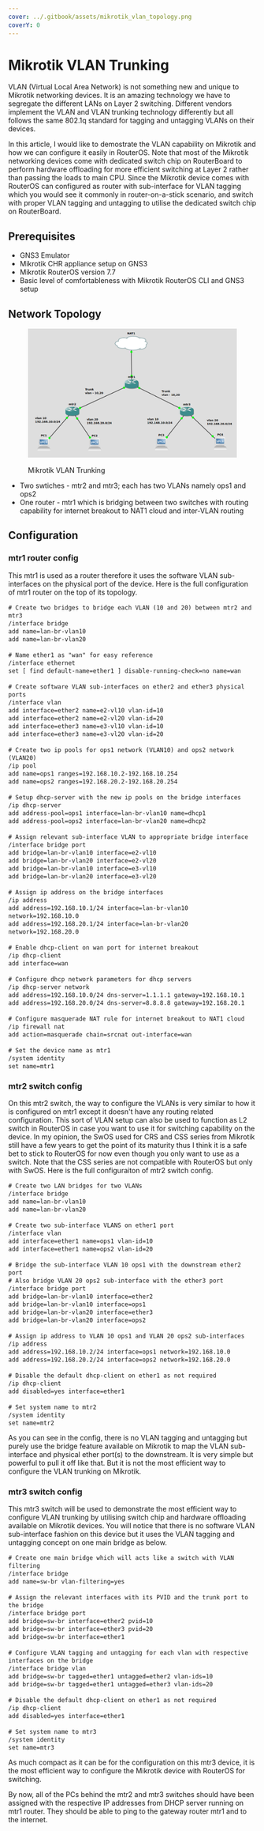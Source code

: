 ```yaml
---
cover: ../.gitbook/assets/mikrotik_vlan_topology.png
coverY: 0
---
```


# Mikrotik VLAN Trunking

VLAN (Virtual Local Area Network) is not something new and unique to Mikrotik networking devices. It is an amazing technology we have to segregate the different LANs on Layer 2 switching. Different vendors implement the VLAN and VLAN trunking technology differently but all follows the same 802.1q standard for tagging and untagging VLANs on their devices.&#x20;

In this article, I would like to demostrate the VLAN capability on Mikrotik and how we can configure it easily in RouterOS. Note that most of the Mikrotik networking devices come with dedicated switch chip on RouterBoard to perform hardware offloading for more efficient switching at Layer 2 rather than passing the loads to main CPU. Since the Mikrotik device comes with RouterOS can configured as router with sub-interface for VLAN tagging which you would see it commonly in router-on-a-stick scenario, and switch with proper VLAN tagging and untagging to utilise the dedicated switch chip on RouterBoard.&#x20;

## Prerequisites&#x20;

* GNS3 Emulator
* Mikrotik CHR appliance setup on GNS3&#x20;
* Mikrotik RouterOS version 7.7
* Basic level of comfortableness with Mikrotik RouterOS CLI and GNS3 setup

## &#x20;Network Topology

<figure><img src="../.gitbook/assets/mikrotik_vlan_topology.png" alt=""><figcaption><p>Mikrotik VLAN Trunking</p></figcaption></figure>

* Two swtiches - mtr2 and mtr3; each has two VLANs namely ops1 and ops2
* One router - mtr1 which is bridging between two switches with routing capability for internet breakout to NAT1 cloud and inter-VLAN routing

## Configuration

### mtr1 router config

This mtr1 is used as a router therefore it uses the software VLAN sub-interfaces on the physical port of the device. Here is the full configuration of mtr1 router on the top of its topology.&#x20;

```
# Create two bridges to bridge each VLAN (10 and 20) between mtr2 and mtr3 
/interface bridge
add name=lan-br-vlan10
add name=lan-br-vlan20

# Name ether1 as "wan" for easy reference
/interface ethernet
set [ find default-name=ether1 ] disable-running-check=no name=wan

# Create software VLAN sub-interfaces on ether2 and ether3 physical ports
/interface vlan
add interface=ether2 name=e2-vl10 vlan-id=10
add interface=ether2 name=e2-vl20 vlan-id=20
add interface=ether3 name=e3-vl10 vlan-id=10
add interface=ether3 name=e3-vl20 vlan-id=20

# Create two ip pools for ops1 network (VLAN10) and ops2 network (VLAN20)
/ip pool
add name=ops1 ranges=192.168.10.2-192.168.10.254
add name=ops2 ranges=192.168.20.2-192.168.20.254

# Setup dhcp-server with the new ip pools on the bridge interfaces
/ip dhcp-server
add address-pool=ops1 interface=lan-br-vlan10 name=dhcp1
add address-pool=ops2 interface=lan-br-vlan20 name=dhcp2

# Assign relevant sub-interface VLAN to appropriate bridge interface
/interface bridge port
add bridge=lan-br-vlan10 interface=e2-vl10
add bridge=lan-br-vlan20 interface=e2-vl20
add bridge=lan-br-vlan10 interface=e3-vl10
add bridge=lan-br-vlan20 interface=e3-vl20

# Assign ip address on the bridge interfaces
/ip address
add address=192.168.10.1/24 interface=lan-br-vlan10 network=192.168.10.0
add address=192.168.20.1/24 interface=lan-br-vlan20 network=192.168.20.0

# Enable dhcp-client on wan port for internet breakout
/ip dhcp-client
add interface=wan

# Configure dhcp network parameters for dhcp servers
/ip dhcp-server network
add address=192.168.10.0/24 dns-server=1.1.1.1 gateway=192.168.10.1
add address=192.168.20.0/24 dns-server=8.8.8.8 gateway=192.168.20.1

# Configure masquerade NAT rule for internet breakout to NAT1 cloud
/ip firewall nat
add action=masquerade chain=srcnat out-interface=wan

# Set the device name as mtr1
/system identity
set name=mtr1
```

### mtr2 switch config

On this mtr2 switch, the way to configure the VLANs is very similar to how it is configured on mtr1 except it doesn't have any routing related configuration. This sort of VLAN setup can also be used to function as L2 switch in RouterOS in case you want to use it for switching capability on the device. In my opinion, the SwOS used for CRS and CSS series from Mikrotik still have a few years to get the point of its maturity thus I think it is a safe bet to stick to RouterOS for now even though you only want to use as a switch. Note that the CSS series are not compatible with RouterOS but only with SwOS. Here is the full configuraiton of mtr2 switch config.&#x20;

```
# Create two LAN bridges for two VLANs
/interface bridge
add name=lan-br-vlan10
add name=lan-br-vlan20

# Create two sub-interface VLANS on ether1 port
/interface vlan
add interface=ether1 name=ops1 vlan-id=10
add interface=ether1 name=ops2 vlan-id=20

# Bridge the sub-interface VLAN 10 ops1 with the downstream ether2 port
# Also bridge VLAN 20 ops2 sub-interface with the ether3 port
/interface bridge port
add bridge=lan-br-vlan10 interface=ether2
add bridge=lan-br-vlan10 interface=ops1
add bridge=lan-br-vlan20 interface=ether3
add bridge=lan-br-vlan20 interface=ops2

# Assign ip address to VLAN 10 ops1 and VLAN 20 ops2 sub-interfaces
/ip address
add address=192.168.10.2/24 interface=ops1 network=192.168.10.0
add address=192.168.20.2/24 interface=ops2 network=192.168.20.0

# Disable the default dhcp-client on ether1 as not required
/ip dhcp-client
add disabled=yes interface=ether1

# Set system name to mtr2
/system identity
set name=mtr2
```

As you can see in the config, there is no VLAN tagging and untagging but purely use the bridge feature available on Mikrotik to map the VLAN sub-interface and physical ether port(s) to the downstream. It is very simple but powerful to pull it off like that. But it is not the most efficient way to configure the VLAN trunking on Mikrotik.&#x20;

### mtr3 switch config

This mtr3 switch will be used to demonstrate the most efficient way to configure VLAN trunking by utilising switch chip and hardware offloading available on Mikrotik devices. You will notice that there is no software VLAN sub-interface fashion on this device but it uses the VLAN tagging and untagging concept on one main bridge as below.&#x20;

```
# Create one main bridge which will acts like a switch with VLAN filtering
/interface bridge
add name=sw-br vlan-filtering=yes

# Assign the relevant interfaces with its PVID and the trunk port to the bridge
/interface bridge port
add bridge=sw-br interface=ether2 pvid=10
add bridge=sw-br interface=ether3 pvid=20
add bridge=sw-br interface=ether1

# Configure VLAN tagging and untagging for each vlan with respective interfaces on the bridge
/interface bridge vlan
add bridge=sw-br tagged=ether1 untagged=ether2 vlan-ids=10
add bridge=sw-br tagged=ether1 untagged=ether3 vlan-ids=20

# Disable the default dhcp-client on ether1 as not required
/ip dhcp-client
add disabled=yes interface=ether1

# Set system name to mtr3
/system identity
set name=mtr3
```

As much compact as it can be for the configuration on this mtr3 device, it is the most efficient way to configure the Mikrotik device with RouterOS for switching. &#x20;

By now, all of the PCs behind the mtr2 and mtr3 switches should have been assigned with the respective IP addresses from DHCP server running on mtr1 router. They should be able to ping to the gateway router mtr1 and to the internet.&#x20;
